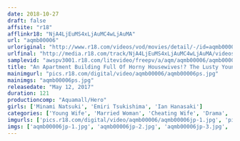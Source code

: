 ```yaml
---
date: 2018-10-27
draft: false
affsite: "r18"
afflinkr18: "NjA4LjEuMS4xLjAuMC4wLjAuMA"
url: "aqmb00006"
urloriginal: "http://www.r18.com/videos/vod/movies/detail/-/id=aqmb00006"
urlfinal: "http://media.r18.com/track/NjA4LjEuMS4xLjAuMC4wLjAuMA/videos/vod/movies/detail/-/id=aqmb00006"
samplevid: "awspv3001.r18.com/litevideo/freepv/a/aqm/aqmb00006/aqmb00006_dmb_w.mp4"
title: "An Apartment Building Full Of Horny Housewives!? The Lusty Young Wife Apartment Building Vol.3 Ladies Of Leisure And Their Amorous Activities"
mainimgurl: "pics.r18.com/digital/video/aqmb00006/aqmb00006ps.jpg"
mainimgs: "aqmb00006ps.jpg"
releasedate: "May 12, 2017"
duration: 121
productioncomp: "Aquamall/Hero"
girls: ['Minami Natsuki', 'Emiri Tsukishima', 'Ian Hanasaki']
categories: ['Young Wife', 'Married Woman', 'Cheating Wife', 'Drama', 'Hi-Def']
imgurls: ['pics.r18.com/digital/video/aqmb00006/aqmb00006jp-1.jpg', 'pics.r18.com/digital/video/aqmb00006/aqmb00006jp-2.jpg', 'pics.r18.com/digital/video/aqmb00006/aqmb00006jp-3.jpg', 'pics.r18.com/digital/video/aqmb00006/aqmb00006jp-4.jpg', 'pics.r18.com/digital/video/aqmb00006/aqmb00006jp-5.jpg', 'pics.r18.com/digital/video/aqmb00006/aqmb00006jp-6.jpg', 'pics.r18.com/digital/video/aqmb00006/aqmb00006jp-7.jpg', 'pics.r18.com/digital/video/aqmb00006/aqmb00006jp-8.jpg', 'pics.r18.com/digital/video/aqmb00006/aqmb00006jp-9.jpg', 'pics.r18.com/digital/video/aqmb00006/aqmb00006jp-10.jpg', 'pics.r18.com/digital/video/aqmb00006/aqmb00006jp-11.jpg', 'pics.r18.com/digital/video/aqmb00006/aqmb00006jp-12.jpg', 'pics.r18.com/digital/video/aqmb00006/aqmb00006jp-13.jpg', 'pics.r18.com/digital/video/aqmb00006/aqmb00006jp-14.jpg', 'pics.r18.com/digital/video/aqmb00006/aqmb00006jp-15.jpg', 'pics.r18.com/digital/video/aqmb00006/aqmb00006jp-16.jpg', 'pics.r18.com/digital/video/aqmb00006/aqmb00006jp-17.jpg', 'pics.r18.com/digital/video/aqmb00006/aqmb00006jp-18.jpg', 'pics.r18.com/digital/video/aqmb00006/aqmb00006jp-19.jpg', 'pics.r18.com/digital/video/aqmb00006/aqmb00006jp-20.jpg']
imgs: ['aqmb00006jp-1.jpg', 'aqmb00006jp-2.jpg', 'aqmb00006jp-3.jpg', 'aqmb00006jp-4.jpg', 'aqmb00006jp-5.jpg', 'aqmb00006jp-6.jpg', 'aqmb00006jp-7.jpg', 'aqmb00006jp-8.jpg', 'aqmb00006jp-9.jpg', 'aqmb00006jp-10.jpg', 'aqmb00006jp-11.jpg', 'aqmb00006jp-12.jpg', 'aqmb00006jp-13.jpg', 'aqmb00006jp-14.jpg', 'aqmb00006jp-15.jpg', 'aqmb00006jp-16.jpg', 'aqmb00006jp-17.jpg', 'aqmb00006jp-18.jpg', 'aqmb00006jp-19.jpg', 'aqmb00006jp-20.jpg']
---
```

